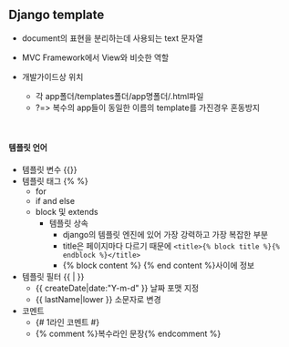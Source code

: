 ## Django template

- document의 표현을 분리하는데 사용되는 text 문자열

- MVC Framework에서 View와 비슷한 역할

- 개발가이드상 위치

  - 각 app폴더/templates폴더/app명폴더/.html파일
  - ?=> 복수의 app들이 동일한 이름의 template를 가진경우 혼동방지

  ​

#### 템플릿 언어

- 템플릿 변수 {{}}
- 템플릿 태그 {% %}
  - for
  - if and else
  - block 및 extends
    - 템플릿 상속
      - django의 템플릿 엔진에 있어 가장 강력하고 가장 복잡한 부분
      - title은 페이지마다 다르기 때문에 `<title>{% block title %}{% endblock %}</title>`
      - {% block content %} {% end content %}사이에 정보
- 템플릿 필터 {{ | }}
  - {{ createDate|date:"Y-m-d" }} 날짜 포맷 지정
  - {{ lastName|lower }} 소문자로 변경
- 코멘트 
  - {# 1라인 코멘트 #}
  - {% comment %}복수라인 문장{% endcomment %}